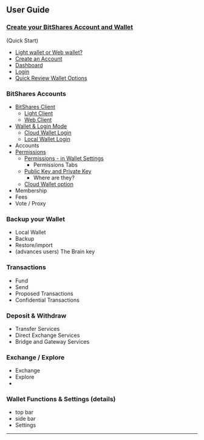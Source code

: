 ## User Guide

### [Create your BitShares Account and Wallet](/bbf/user_guide/create_account.md#create-your-bitshares-account-and-wallet)
(Quick Start)
- [Light wallet or Web wallet?](/bbf/user_guide/create_account.md#light-wallet-or-web-wallet)
- [Create an Account](/bbf/user_guide/create_account.md#create-an-account)
- [Dashboard](/bbf/user_guide/create_account.md#dashboard)
- [Login](/bbf/user_guide/create_account.md#login)
- [Quick Review Wallet Options](/bbf/user_guide/wallet_options1.md#bitshares-wallet-options)

### BitShares Accounts
- [BitShares Client](/bbf/user_guide/bitshares_client.md#bitShares-client)
   - [Light Client](/bbf/user_guide/bitshares_client.md#light-client)
   - [Web Client](/bbf/user_guide/bitshares_client.md#web-client)
- [Wallet & Login Mode](/bbf/user_guide/bitshares_client.md#wallet--login-mode)
   - [Cloud Wallet Login](/bbf/user_guide/bitshares_client.md#cloud-wallet-login)
   - [Local Wallet Login](/bbf/user_guide/bitshares_client.md#local-wallet-login)
- Accounts
- [Permissions ](/bbf/user_guide/permissions.md#permissions)
   - [Permissions - in Wallet Settings](/bbf/user_guide/permissions.md#permissions---in-wallet-settings)
      - Permissions Tabs
   - [Public Key and Private Key](/bbf/user_guide/permissions.md#public-key-and-private-key)
      - Where are they? 
   - [Cloud Wallet option](/bbf/user_guide/permissions.md#cloud-wallet-tab-option)   
- Membership
- Fees
- Vote / Proxy

### Backup your Wallet
   - Local Wallet
   - Backup
   - Restore/import
   - (advances users) The Brain key
   
### Transactions
- Fund
- Send
- Proposed Transactions
- Confidential Transactions

### Deposit & Withdraw
- Transfer  Services
- Direct Exchange Services
- Bridge and Gateway Services

### Exchange / Explore
- Exchange
- Explore
- 

### Wallet Functions & Settings (details)
- top bar
- side bar
- Settings

***
